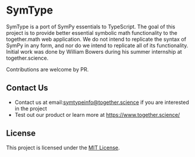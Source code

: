 # SymType

SymType is a port of SymPy essentials to TypeScript.
The goal of this project is to provide better essential symbolic math functionality to
the together.math web application. We do not intend to replicate the syntax of 
SymPy in any form, and nor do we intend to replicate all of its functionality. 
Initial work was done by William Bowers during his summer internship at together.science.

Contributions are welcome by PR. 


## Contact Us

- Contact us at email:symtypeinfo@together.science if you are interested in the project
- Test out our product or learn more at https://www.together.science/

## License

This project is licensed under the [MIT License](LICENSE.txt).


